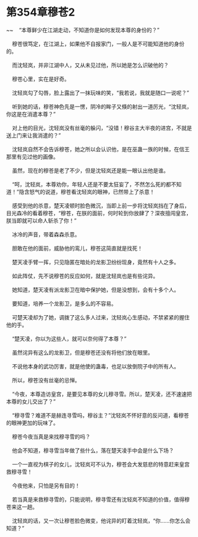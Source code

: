 # 第354章穆苍2
~~&nbsp;&nbsp;&nbsp;&nbsp;“本尊鲜少在江湖走动，不知道你是如何发现本尊的身份的？”<br><br>&nbsp;&nbsp;&nbsp;&nbsp;穆苍很笃定，在江湖上，如果他不自报家门，一般人是不可能知道他的身份的。<br><br>&nbsp;&nbsp;&nbsp;&nbsp;而沈轻岚，并非江湖中人，又从未见过他，所以她是怎么识破他的？<br><br>&nbsp;&nbsp;&nbsp;&nbsp;穆苍心里，实在是好奇。<br><br>&nbsp;&nbsp;&nbsp;&nbsp;沈轻岚勾了勾唇，脸上露出了一抹玩味的笑，“我若说，我就是随口一说呢？”<br><br>&nbsp;&nbsp;&nbsp;&nbsp;听到她的话，穆苍神色先是一愣，阴冷的眸子又倏的射出一道厉光，“沈轻岚，你这是在消遣本尊？”<br><br>&nbsp;&nbsp;&nbsp;&nbsp;对上他的目光，沈轻岚没有丝毫的躲闪，“没错！穆谷主大半夜的进宫，不就是送上门来让我消遣的？”<br><br>&nbsp;&nbsp;&nbsp;&nbsp;沈轻岚自然不会告诉穆苍，她之所以会认识他，是在巫蛊一族的时候，在信王那里有见过他的画像。<br><br>&nbsp;&nbsp;&nbsp;&nbsp;虽然，现在的穆苍是老了不少，但是沈轻岚还是能一眼认出他是谁。<br><br>&nbsp;&nbsp;&nbsp;&nbsp;“呵，沈轻岚，本尊劝你，年轻人还是不要太狂妄了，不然怎么死的都不知道！”隐含怒气的说道，穆苍看沈轻岚的眼神，已然带上了杀意！<br><br>&nbsp;&nbsp;&nbsp;&nbsp;感受到他的杀意，楚天凌顿时脸色微沉，当即上前一步将沈轻岚挡在了身后，目光森冷的看着穆苍，“穆苍，在朕的面前，何时轮到你放肆了？深夜擅闯皇宫，朕当即就可以命人斩杀了你！”<br><br>&nbsp;&nbsp;&nbsp;&nbsp;冰冷的声音，带着森森杀意。<br><br>&nbsp;&nbsp;&nbsp;&nbsp;胆敢在他的面前，威胁他的鸾儿，穆苍这简直就是找死！<br><br>&nbsp;&nbsp;&nbsp;&nbsp;楚天凌手臂一挥，只见隐匿在暗处的龙影卫纷纷现身，竟然有十人之多。<br><br>&nbsp;&nbsp;&nbsp;&nbsp;如此阵仗，先不说穆苍的反应如何，就是沈轻岚也是有些诧异。<br><br>&nbsp;&nbsp;&nbsp;&nbsp;她知道，楚天凌有派龙影卫在暗中保护她，但是没想到，会有十多个人。<br><br>&nbsp;&nbsp;&nbsp;&nbsp;要知道，培养一个龙影卫，是多么的不容易。<br><br>&nbsp;&nbsp;&nbsp;&nbsp;可楚天凌却为了她，调拨了这么多人过来，沈轻岚心生感动，不禁紧紧的握住他的手。<br><br>&nbsp;&nbsp;&nbsp;&nbsp;“楚天凌，你以为这些人，就可以奈何得了本尊？”<br><br>&nbsp;&nbsp;&nbsp;&nbsp;虽然诧异有这么的龙影卫，但是穆苍还没有将他们放在眼里。<br><br>&nbsp;&nbsp;&nbsp;&nbsp;不说他本身的武功厉害，就是他使的蛊毒，也足以放倒院子中的所有人。<br><br>&nbsp;&nbsp;&nbsp;&nbsp;所以，穆苍没有丝毫的忌惮。<br><br>&nbsp;&nbsp;&nbsp;&nbsp;“今夜，本尊造访皇宫，是要见本尊的女儿穆寻雪。所以，楚天凌，还不速速把本尊的女儿交出了？”<br><br>&nbsp;&nbsp;&nbsp;&nbsp;“穆寻雪？难道不是赫连寻雪吗，穆谷主？”沈轻岚不怀好意的反问道，看穆苍的眼神更加的玩味了。<br><br>&nbsp;&nbsp;&nbsp;&nbsp;穆苍今夜当真是来找穆寻雪的吗？<br><br>&nbsp;&nbsp;&nbsp;&nbsp;他会不知道，穆寻雪当年做了些什么，落在楚天凌手中会是什么下场？<br><br>&nbsp;&nbsp;&nbsp;&nbsp;一个一直视为棋子的女儿，沈轻岚可不认为，穆苍会大发慈悲的特意赶来皇宫救穆寻雪！<br><br>&nbsp;&nbsp;&nbsp;&nbsp;今夜他来，只怕是另有目的！<br><br>&nbsp;&nbsp;&nbsp;&nbsp;若当真是来救穆寻雪的，只能说明，穆寻雪还有沈轻岚不知道的价值，值得穆苍来这一趟。<br><br>&nbsp;&nbsp;&nbsp;&nbsp;沈轻岚的话，又一次让穆苍脸色微变，他诧异的盯着沈轻岚，“你……你怎么会知道？”<br><br>
                    

<script>_fwqdsqadxfw()</script>
<div><script>_dfwf1dw();</script></div>
<div><script>_dfwf1agdw();</script></div>
                